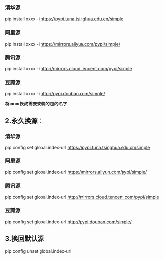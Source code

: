 ### 清华源

pip install xxxx -i https://pypi.tuna.tsinghua.edu.cn/simple

### 阿里源

pip install xxxx -i https://mirrors.aliyun.com/pypi/simple/

### 腾讯源

pip install xxxx -i http://mirrors.cloud.tencent.com/pypi/simple

### 豆瓣源

pip install xxxx -i http://pypi.douban.com/simple/

**将xxxx换成需要安装的包的名字**

## 2.永久换源：

### 清华源

pip config set global.index-url https://pypi.tuna.tsinghua.edu.cn/simple

### 阿里源

pip config set global.index-url https://mirrors.aliyun.com/pypi/simple/

### 腾讯源

pip config set global.index-url http://mirrors.cloud.tencent.com/pypi/simple

### 豆瓣源

pip config set global.index-url http://pypi.douban.com/simple/

## 3.换回默认源

pip config unset global.index-url